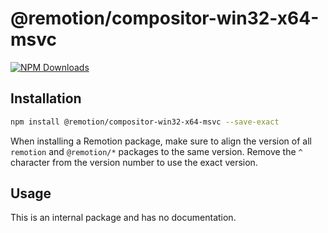 # @remotion/compositor-win32-x64-msvc
 
[![NPM Downloads](https://img.shields.io/npm/dm/@remotion/compositor-win32-x64-msvc.svg?style=flat&color=black&label=Downloads)](https://npmcharts.com/compare/@remotion/compositor-win32-x64-msvc?minimal=true)
 
## Installation
 
```bash
npm install @remotion/compositor-win32-x64-msvc --save-exact
```
 
When installing a Remotion package, make sure to align the version of all `remotion` and `@remotion/*` packages to the same version.
Remove the `^` character from the version number to use the exact version.
 
## Usage
 
This is an internal package and has no documentation.
